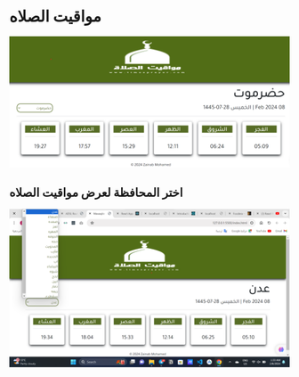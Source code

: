 # مواقيت الصلاه

![Main Page](mawa1.png)


## اختر المحافظة لعرض مواقيت الصلاه

![select city](mawa2.png)

